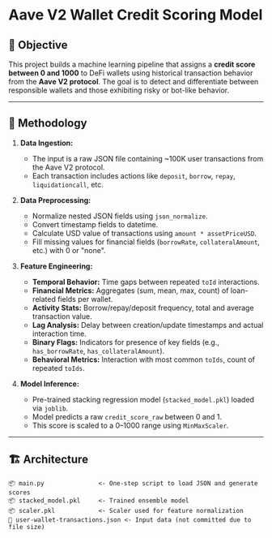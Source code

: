 # Aave V2 Wallet Credit Scoring Model

## 📌 Objective

This project builds a machine learning pipeline that assigns a **credit score between 0 and 1000** to DeFi wallets using historical transaction behavior from the **Aave V2 protocol**. The goal is to detect and differentiate between responsible wallets and those exhibiting risky or bot-like behavior.

---

## 🧠 Methodology

1. **Data Ingestion:**
   - The input is a raw JSON file containing ~100K user transactions from the Aave V2 protocol.
   - Each transaction includes actions like `deposit`, `borrow`, `repay`, `liquidationcall`, etc.

2. **Data Preprocessing:**
   - Normalize nested JSON fields using `json_normalize`.
   - Convert timestamp fields to datetime.
   - Calculate USD value of transactions using `amount * assetPriceUSD`.
   - Fill missing values for financial fields (`borrowRate`, `collateralAmount`, etc.) with 0 or "none".

3. **Feature Engineering:**
   - **Temporal Behavior:** Time gaps between repeated `toId` interactions.
   - **Financial Metrics:** Aggregates (sum, mean, max, count) of loan-related fields per wallet.
   - **Activity Stats:** Borrow/repay/deposit frequency, total and average transaction value.
   - **Lag Analysis:** Delay between creation/update timestamps and actual interaction time.
   - **Binary Flags:** Indicators for presence of key fields (e.g., `has_borrowRate`, `has_collateralAmount`).
   - **Behavioral Metrics:** Interaction with most common `toIds`, count of repeated `toIds`.

4. **Model Inference:**
   - Pre-trained stacking regression model (`stacked_model.pkl`) loaded via `joblib`.
   - Model predicts a raw `credit_score_raw` between 0 and 1.
   - This score is scaled to a 0–1000 range using `MinMaxScaler`.

---

## 🏗️ Architecture

```text
📦 main.py               <- One-step script to load JSON and generate scores
📦 stacked_model.pkl     <- Trained ensemble model
📦 scaler.pkl            <- Scaler used for feature normalization
📄 user-wallet-transactions.json <- Input data (not committed due to file size)
